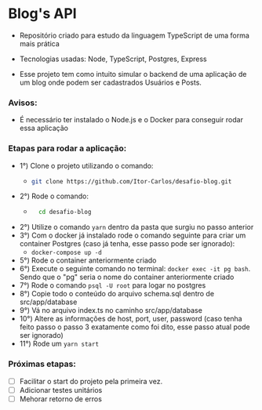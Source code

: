 # Blog's API

* Repositório criado para estudo da linguagem TypeScript de uma forma mais prática

* Tecnologias usadas: Node, TypeScript, Postgres, Express

* Esse projeto tem como intuito simular o backend de uma aplicação de um blog onde podem ser cadastrados Usuários e Posts.

### Avisos:
 * É necessário ter instalado o Node.js e o Docker para conseguir rodar essa aplicação

### Etapas para rodar a aplicação:
* 1°) Clone o projeto utilizando o comando:
  - ```sh
    git clone https://github.com/Itor-Carlos/desafio-blog.git
    ```
* 2°) Rode o comando:
  - ```sh
      cd desafio-blog
    ```
* 2°) Utilize o comando `yarn` dentro da pasta que surgiu no passo anterior
* 3°) Com o docker já instalado rode o comando seguinte para criar um container Postgres (caso já tenha, esse passo pode ser ignorado):
  - `docker-compose up -d`
* 5°) Rode o container anteriormente criado
* 6°) Execute o seguinte comando no terminal: `docker exec -it pg bash`. Sendo que o "pg" seria o nome do container anteriormente criado
* 7°) Rode o comando `psql -U root` para logar no postgres
* 8°) Copie todo o conteúdo do arquivo schema.sql dentro de src/app/database
* 9°) Vá no arquivo index.ts no caminho src/app/database
* 10°) Altere as informações de host, port, user, password (caso tenha feito passo o passo 3 exatamente como foi dito, esse passo atual pode ser ignorado)
* 11°) Rode um `yarn start`

### Próximas etapas:
* [ ] Facilitar o start do projeto pela primeira vez.
* [ ] Adicionar testes unitários
* [ ] Mehorar retorno de erros
